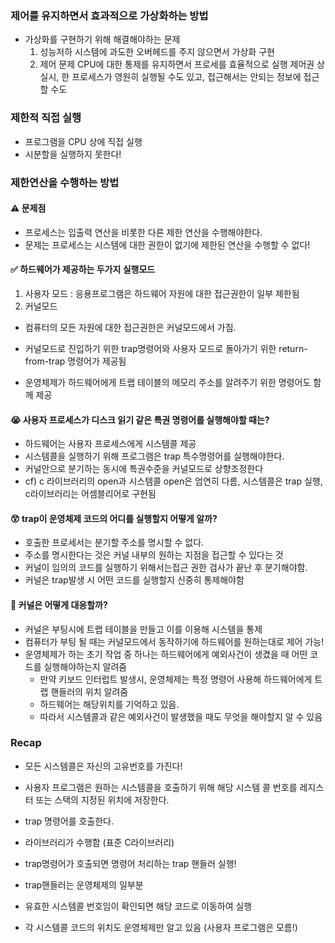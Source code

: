 ### 제어를 유지하면서 효과적으로 가상화하는 방법

- 가상화를 구현하기 위해 해결해야하는 문제
  1. 성능저하
     시스템에 과도한 오버헤드를 주지 않으면서 가상화 구현
  2. 제어 문제
     CPU에 대한 통제를 유지하면서 프로세를 효율적으로 실행
     제어권 상실시, 한 프로세스가 영원히 실행될 수도 있고, 접근해서는 안되는 정보에 접근 할 수도

### 제한적 직접 실행

- 프로그램을 CPU 상에 직접 실행
- 시분할을 실행하지 못한다!

### 제한연산을 수행하는 방법

#### ⚠️ 문제점

- 프로세스는 입출력 연산을 비롯한 다른 제한 연산을 수행해야한다.
- 문제는 프로세스는 시스템에 대한 권한이 없기에 제한된 연산을 수행할 수 없다!

#### ✅ 하드웨어가 제공하는 두가지 실행모드

1. 사용자 모드 : 응용프로그램은 하드웨어 자원에 대한 접근권한이 일부 제한됨
2. 커널모드

- 컴퓨터의 모든 자원에 대한 접근권한은 커널모드에서 가짐.

- 커널모드로 진입하기 위한 trap명령어와 사용자 모드로 돌아가기 위한 return-from-trap 명령어가 제공됨

- 운영체제가 하드웨어에게 트랩 테이블의 메모리 주소를 알려주기 위한 명령어도 함께 제공

#### 😭 사용자 프로세스가 디스크 읽기 같은 특권 명령어를 실행해야할 때는?

- 하드웨어는 사용자 프로세스에게 시스템콜 제공
- 시스템콜을 실행하기 위해 프로그램은 trap 특수명령어를 실행해야한다.
- 커널안으로 분기하는 동시에 특권수준을 커널모드로 상향조정한다
- cf) c 라이브러리의 open과 시스템콜 open은 엄연히 다름, 시스템콜은 trap 실행, c라이브러리는 어셈블리어로 구현됨

#### 😲 trap이 운영체제 코드의 어디를 실행할지 어떻게 알까?

- 호출한 프로세서는 분기할 주소를 명시할 수 없다.
- 주소를 명시한다는 것은 커널 내부의 원하는 지점을 접근할 수 있다는 것
- 커널이 임의의 코드를 실행하기 위해서는접근 권한 검사가 끝난 후 분기해야함.
- 커널은 trap발생 시 어떤 코드를 실행할지 신중히 통제해야함

#### 🧩 커널은 어떻게 대응할까?

- 커널은 부팅시에 트랩 테이블을 만들고 이를 이용해 시스템을 통제
- 컴퓨터가 부팅 될 때는 커널모드에서 동작하기에 하드웨어를 원하는대로 제어 가능!
- 운영체제가 하는 초기 작업 중 하나는 하드웨어에게 예외사건이 생겼을 때 어떤 코드를 실행해야하는지 알려줌
  - 만약 키보드 인터럽트 발생시, 운영체제는 특정 명령어 사용해 하드웨어에게 트랩 핸들러의 위치 알려줌
  - 하드웨어는 해당위치를 기억하고 있음.
  - 따라서 시스템콜과 같은 예외사건이 발생했을 때도 무엇을 해야할지 알 수 있음

### Recap

- 모든 시스템콜은 자신의 고유번호를 가진다!
- 사용자 프로그램은 원하는 시스템콜을 호출하기 위해 해당 시스템 콜 번호를 레지스터 또는 스택의 지정된 위치에 저장한다.

- trap 명령어를 호출한다.

- 라이브러리가 수행함 (표준 C라이브러리)
- trap명령어가 호출되면 명령어 처리하는 trap 핸들러 실행!

- trap핸들러는 운영체제의 일부분
- 유효한 시스템콜 번호임이 확인되면 해당 코드로 이동하여 실행
- 각 시스템콜 코드의 위치도 운영체제만 알고 있음 (사용자 프로그램은 모름!)
